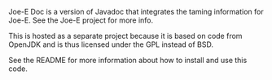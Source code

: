 Joe-E Doc is a version of Javadoc that integrates the taming information for Joe-E. See the Joe-E project for more info.

This is hosted as a separate project because it is based on code from OpenJDK and is thus licensed under the GPL instead of BSD.

See the README for more information about how to install and use this code.
